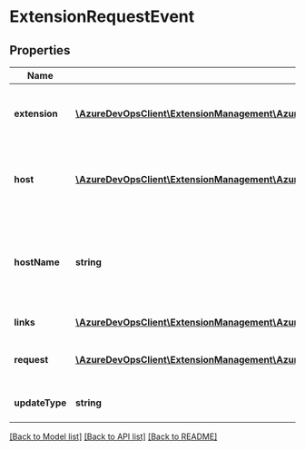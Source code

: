 # ExtensionRequestEvent

## Properties
Name | Type | Description | Notes
------------ | ------------- | ------------- | -------------
**extension** | [**\AzureDevOpsClient\ExtensionManagement\AzureDevOpsClient\ExtensionManagement\Model\PublishedExtension**](PublishedExtension.md) | The extension which has been requested | [optional] 
**host** | [**\AzureDevOpsClient\ExtensionManagement\AzureDevOpsClient\ExtensionManagement\Model\ExtensionHost**](ExtensionHost.md) | Information about the host for which this extension is requested | [optional] 
**hostName** | **string** | Name of the collection for which the extension was requested | [optional] 
**links** | [**\AzureDevOpsClient\ExtensionManagement\AzureDevOpsClient\ExtensionManagement\Model\ExtensionRequestUrls**](ExtensionRequestUrls.md) | Gallery host url | [optional] 
**request** | [**\AzureDevOpsClient\ExtensionManagement\AzureDevOpsClient\ExtensionManagement\Model\ExtensionRequest**](ExtensionRequest.md) | The extension request object | [optional] 
**updateType** | **string** | The type of update that was made | [optional] 

[[Back to Model list]](../README.md#documentation-for-models) [[Back to API list]](../README.md#documentation-for-api-endpoints) [[Back to README]](../README.md)


